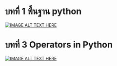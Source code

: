 # บทที่ 1 พื้นฐาน python
[![IMAGE ALT TEXT HERE](https://img.youtube.com/vi/Jw3h06aIHYk/0.jpg)](https://www.youtube.com/watch?v=Jw3h06aIHYk)

# บทที่ 3 Operators in Python

[![IMAGE ALT TEXT HERE](https://img.youtube.com/vi/iyOVgQDkx1E/0.jpg)](https://www.youtube.com/watch?v=iyOVgQDkx1E)

